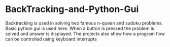 # BackTracking-and-Python-Gui
Backtracking is used in solving two famous n-queen and sudoku problems. Basic python gui is used here. When a button is pressed the problem is solved and answer is displayed. The projects also show how a program flow can be controlled using keyboard interrupts
